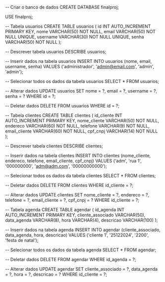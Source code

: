 -- Criar o banco de dados
CREATE DATABASE finalproj;

USE finalproj;

-- Tabela usuarios
CREATE TABLE usuarios (
    id INT AUTO_INCREMENT PRIMARY KEY,
    nome VARCHAR(50) NOT NULL,
    email VARCHAR(50) NOT NULL UNIQUE,
    username VARCHAR(30) NOT NULL UNIQUE,
    senha VARCHAR(50) NOT NULL
);

-- Descrever tabela usuarios
DESCRIBE usuarios;

-- Inserir dados na tabela usuarios
INSERT INTO usuarios (nome, email, username, senha)
VALUES ('administrador', 'admin@email.com', 'admin', 'admin');

-- Selecionar todos os dados da tabela usuarios
SELECT * FROM usuarios;

-- Alterar dados
UPDATE usuarios SET nome = ?, email = ?, username = ?, senha = ? WHERE id = ?;

-- Deletar dados
DELETE FROM usuarios WHERE id = ?;

-- Tabela clientes
CREATE TABLE clientes (
    id_cliente INT AUTO_INCREMENT PRIMARY KEY,
    nome_cliente VARCHAR(50) NOT NULL,
    endereco VARCHAR(60) NOT NULL,
    telefone VARCHAR(9) NOT NULL,
    email_cliente VARCHAR(60) NOT NULL,
    cpf_cnpj VARCHAR(14) NOT NULL
);

-- Descrever tabela clientes
DESCRIBE clientes;

-- Inserir dados na tabela clientes
INSERT INTO clientes (nome_cliente, endereco, telefone, email_cliente, cpf_cnpj)
VALUES ('adm', 'rua 1', '000000000', 'adm@adm.com', '00000000000');

-- Selecionar todos os dados da tabela clientes
SELECT * FROM clientes;

-- Deletar dados
DELETE FROM clientes WHERE id_cliente = ?;

-- Alterar dados
UPDATE clientes SET nome_cliente = ?, endereco = ?, telefone = ?, email_cliente = ?, cpf_cnpj = ? WHERE id_cliente = ?;

-- Tabela agenda
CREATE TABLE agendar (
    id_agenda INT AUTO_INCREMENT PRIMARY KEY,
    cliente_associado VARCHAR(50),
    data_agenda VARCHAR(8),
    hora VARCHAR(4),
    descricao VARCHAR(100)
);

-- Inserir dados na tabela agenda
INSERT INTO agendar (cliente_associado, data_agenda, hora, descricao)
VALUES ('cliente 1', '25122024', '2200', 'festa de natal');

-- Selecionar todos os dados da tabela agenda
SELECT * FROM agendar;

-- Deletar dados
DELETE FROM agendar WHERE id_agenda = ?;

-- Alterar dados
UPDATE agendar SET cliente_associado = ?,  data_agenda  = ?, hora  = ?,  descricao = ? WHERE id_cliente = ?;
